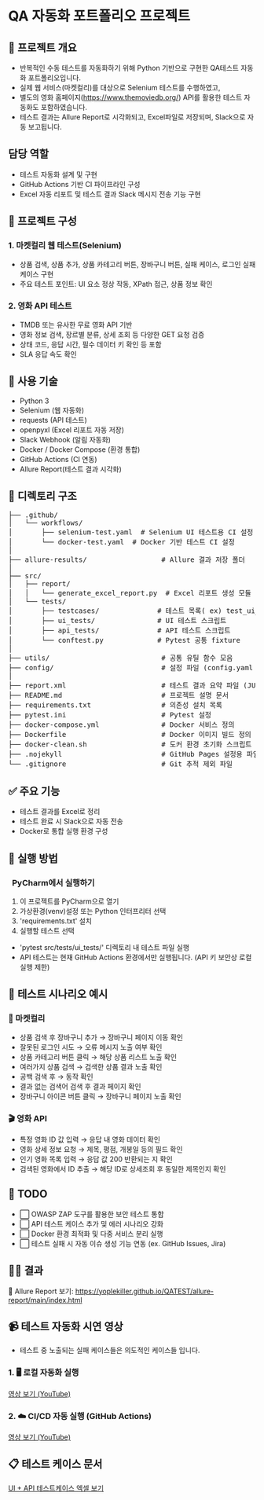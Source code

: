 # QA 자동화 포트폴리오 프로젝트

## 📌 프로젝트 개요
- 반복적인 수동 테스트를 자동화하기 위해 Python 기반으로 구현한 QA테스트 자동화 포트폴리오입니다.
- 실제 웹 서비스(마켓컬리)를 대상으로 Selenium 테스트를 수행하였고,
- 별도의 영화 홈페이지(https://www.themoviedb.org/) API를 활용한 테스트 자동화도 포함하였습니다.
- 테스트 결과는 Allure Report로 시각화되고, Excel파일로 저장되며, Slack으로 자동 보고됩니다.

## 담당 역할
- 테스트 자동화 설계 및 구현
- GitHub Actions 기반 CI 파이프라인 구성
- Excel 자동 리포트 및 테스트 결과 Slack 메시지 전송 기능 구현

## 🧩 프로젝트 구성
### 1. 마켓컬리 웹 테스트(Selenium)
- 상품 검색, 상품 추가, 상품 카테고리 버튼, 장바구니 버튼, 실패 케이스, 로그인 실패케이스 구현
- 주요 테스트 포인트: UI 요소 정상 작동, XPath 접근, 상품 정보 확인

### 2. 영화 API 테스트
- TMDB 또는 유사한 무료 영화 API 기반
- 영화 정보 검색, 장르별 분류, 상세 조회 등 다양한 GET 요청 검증
- 상태 코드, 응답 시간, 필수 데이터 키 확인 등 포함
- SLA 응답 속도 확인

## 🔧 사용 기술
- Python 3
- Selenium (웹 자동화)
- requests (API 테스트)
- openpyxl (Excel 리포트 자동 저장)
- Slack Webhook (알림 자동화)
- Docker / Docker Compose (환경 통합)
- GitHub Actions (CI 연동)
- Allure Report(테스트 결과 시각화)

## 📁 디렉토리 구조
<pre>├── .github/
│   └── workflows/
│       ├── selenium-test.yaml  # Selenium UI 테스트용 CI 설정
│       └── docker-test.yaml  # Docker 기반 테스트 CI 설정
│
├── allure-results/                  # Allure 결과 저장 폴더
│
├── src/
│   ├── report/
│   │   └── generate_excel_report.py  # Excel 리포트 생성 모듈
│   └── tests/
│       ├── testcases/              # 테스트 목록( ex) test_ui_search 상품목록)
│       ├── ui_tests/               # UI 테스트 스크립트
│       ├── api_tests/              # API 테스트 스크립트
│       └── conftest.py             # Pytest 공통 fixture
│
├── utils/                           # 공통 유틸 함수 모음
├── config/                          # 설정 파일 (config.yaml 등)
│
├── report.xml                       # 테스트 결과 요약 파일 (JUnit 형식)
├── README.md                        # 프로젝트 설명 문서
├── requirements.txt                 # 의존성 설치 목록
├── pytest.ini                       # Pytest 설정
├── docker-compose.yml               # Docker 서비스 정의
├── Dockerfile                       # Docker 이미지 빌드 정의
├── docker-clean.sh                  # 도커 환경 초기화 스크립트
├── .nojekyll                        # GitHub Pages 설정용 파일
└── .gitignore                       # Git 추적 제외 파일
</pre>

## ✅ 주요 기능
- 테스트 결과를 Excel로 정리
- 테스트 완료 시 Slack으로 자동 전송
- Docker로 통합 실행 환경 구성

## 🤸 실행 방법
### &nbsp; PyCharm에서 실행하기
1. 이 프로젝트를 PyCharm으로 열기
2. 가상환경(venv)설정 또는 Python 인터프리터 선택
3. 'requirements.txt' 설치
4. 실행할 테스트 선택
- 'pytest src/tests/ui_tests/' 디렉토리 내 테스트 파일 실행
-  API 테스트는 현재 GitHub Actions 환경에서만 실행됩니다. (API 키 보안상 로컬 실행 제한)

## 🧪 테스트 시나리오 예시

### 🛒 마켓컬리
- 상품 검색 후 장바구니 추가 → 장바구니 페이지 이동 확인
- 잘못된 로그인 시도 → 오류 메시지 노출 여부 확인
- 상품 카테고리 버튼 클릭 → 해당 상품 리스트 노출 확인
- 여러가지 상품 검색 → 검색한 상품 결과 노출 확인
- 공백 검색 후 → 동작 확인
- 결과 없는 검색어 검색 후 결과 페이지 확인
- 장바구니 아이콘 버튼 클릭 → 장바구니 페이지 노출 확인

### 🎬 영화 API
- 특정 영화 ID 값 입력 → 응답 내 영화 데이터 확인
- 영화 상세 정보 요청 → 제목, 평점, 개봉일 등의 필드 확인
- 인기 영화 목록 입력 → 응답 값 200 반환되는 지 확인
- 검색된 영화에서 ID 추출 → 해당 ID로 상세조회 후 동일한 제목인지 확인


## 🔮 TODO
- ⬜ OWASP ZAP 도구를 활용한 보안 테스트 통합
- ⬜ API 테스트 케이스 추가 및 에러 시나리오 강화
- ⬜ Docker 환경 최적화 및 다중 서비스 분리 실행
- ⬜ 테스트 실패 시 자동 이슈 생성 기능 연동 (ex. GitHub Issues, Jira)



## 🤷‍♀️ 결과
📄 Allure Report 보기: https://yoplekiller.github.io/QATEST/allure-report/main/index.html

## 📹 테스트 자동화 시연 영상
- 테스트 중 노출되는 실패 케이스들은 의도적인 케이스들 입니다.

### 1. 🖥️ **로컬 자동화 실행**  
[영상 보기 (YouTube)](https://www.youtube.com/watch?v=LYsvUJvG5CI&ab_channel=%EC%9E%84%EC%9E%AC%EB%AF%BC)
 

### 2. ☁️ **CI/CD 자동 실행 (GitHub Actions)**  
[영상 보기 (YouTube)](https://www.youtube.com/watch?v=wx1F2yGFV2s&ab_channel=%EC%9E%84%EC%9E%AC%EB%AF%BC)

## 📋 테스트 케이스 문서
[UI + API 테스트케이스 엑셀 보기](./docs/테스트설계_포트폴리오용.xlsx)

